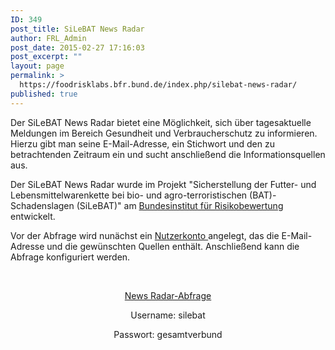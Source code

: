 ```yaml
---
ID: 349
post_title: SiLeBAT News Radar
author: FRL_Admin
post_date: 2015-02-27 17:16:03
post_excerpt: ""
layout: page
permalink: >
  https://foodrisklabs.bfr.bund.de/index.php/silebat-news-radar/
published: true
---
```

Der SiLeBAT News Radar bietet eine Möglichkeit, sich über tagesaktuelle Meldungen im Bereich Gesundheit und Verbraucherschutz zu informieren. Hierzu gibt man seine E-Mail-Adresse, ein Stichwort und den zu betrachtenden Zeitraum ein und sucht anschließend die Informationsquellen aus.

Der SiLeBAT News Radar wurde im Projekt "Sicherstellung der Futter- und Lebensmittelwarenkette bei bio- und agro-terroristischen (BAT)-Schadenslagen (SiLeBAT)" am <a title="Bundesinstitut für Risikobewertung" href="http://www.bfr.bund.de/de/start.html" target="_blank">Bundesinstitut für Risikobewertung</a> entwickelt.

Vor der Abfrage wird nunächst ein <a title="News Radar (Konfiguration zum regelmäßigen Erhalt)" href="https://knime.bfrlab.de/com.knime.enterprise.server/#/SiLeBAT/SiLeBAT_UserConfiguration" target="_blank">Nutzerkonto </a>angelegt, das die E-Mail-Adresse und die gewünschten Quellen enthält. Anschließend kann die Abfrage konfiguriert werden.

&nbsp;
<p style="text-align: center;"><a title="News Radar (einmalige Abfrage)" href="https://knime.bfrlab.de/com.knime.enterprise.server/#/SiLeBAT/SiLeBAT_NewsReport&amp;single&amp;run" target="_blank">News Radar-Abfrage</a></p>
<p style="text-align: center;">Username: silebat</p>
<p style="text-align: center;">Passwort: gesamtverbund</p>
<p style="text-align: center;"></p>